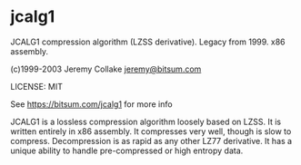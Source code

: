 # jcalg1
JCALG1 compression algorithm (LZSS derivative). Legacy from 1999. x86 assembly.

(c)1999-2003 Jeremy Collake <jeremy@bitsum.com>

LICENSE: MIT

See https://bitsum.com/jcalg1 for more info

JCALG1 is a lossless compression algorithm loosely based on LZSS. It is written entirely in x86 assembly. It compresses very well, though is slow to compress. Decompression is as rapid as any other LZ77 derivative. It has a unique ability to handle pre-compressed or high entropy data.
